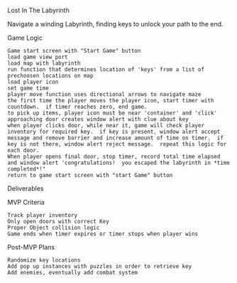 Lost In The Labyrinth

Navigate a winding Labyrinth, finding keys to unlock your path to the end.


Game Logic

    Game start screen with "Start Game" button
    load game view port
    load map with labyrinth
    run function that determines location of 'keys' from a list of prechoosen locations on map
    load player icon
    set game time
    player move function uses directional arrows to navigate maze
    the first time the player moves the player icon, start timer with countdown.  if timer reaches zero, end game.
    to pick up items, player icon must be near 'container' and 'click'
    approaching door creates window alert with clue about key
    when player clicks door, while near it, game will check player inventory for required key.  if key is present, window alert accept message and remove barrier and increase amount of time on timer.  if key is not there, window alert reject message.  repeat this logic for each door.
    When player opens final door, stop timer, record total time elapsed and window alert 'congratulations!  you escaped the labyrinth in *time completed*!"
    return to game start screen with "start Game" button

Deliverables

MVP Criteria

    Track player inventory
    Only open doors with correct Key
    Proper Object collision logic
    Game ends when timer expires or timer stops when player wins

Post-MVP Plans

    Randomize key locations
    Add pop up instances with puzzles in order to retrieve key
    Add enemies, eventually add combat system
    
